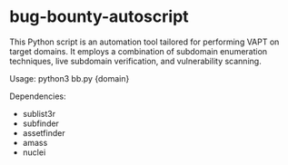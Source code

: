 # bug-bounty-autoscript

This Python script is an automation tool tailored for performing VAPT on target domains. It employs a combination of subdomain enumeration techniques, live subdomain verification, and vulnerability scanning.  

Usage:
python3 bb.py {domain}

Dependencies:
- sublist3r
- subfinder
- assetfinder
- amass
- nuclei

